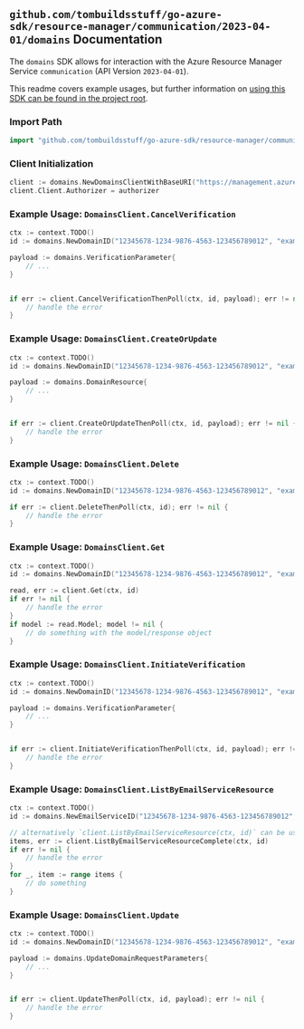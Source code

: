 
## `github.com/tombuildsstuff/go-azure-sdk/resource-manager/communication/2023-04-01/domains` Documentation

The `domains` SDK allows for interaction with the Azure Resource Manager Service `communication` (API Version `2023-04-01`).

This readme covers example usages, but further information on [using this SDK can be found in the project root](https://github.com/tombuildsstuff/go-azure-sdk/tree/main/docs).

### Import Path

```go
import "github.com/tombuildsstuff/go-azure-sdk/resource-manager/communication/2023-04-01/domains"
```


### Client Initialization

```go
client := domains.NewDomainsClientWithBaseURI("https://management.azure.com")
client.Client.Authorizer = authorizer
```


### Example Usage: `DomainsClient.CancelVerification`

```go
ctx := context.TODO()
id := domains.NewDomainID("12345678-1234-9876-4563-123456789012", "example-resource-group", "emailServiceValue", "domainValue")

payload := domains.VerificationParameter{
	// ...
}


if err := client.CancelVerificationThenPoll(ctx, id, payload); err != nil {
	// handle the error
}
```


### Example Usage: `DomainsClient.CreateOrUpdate`

```go
ctx := context.TODO()
id := domains.NewDomainID("12345678-1234-9876-4563-123456789012", "example-resource-group", "emailServiceValue", "domainValue")

payload := domains.DomainResource{
	// ...
}


if err := client.CreateOrUpdateThenPoll(ctx, id, payload); err != nil {
	// handle the error
}
```


### Example Usage: `DomainsClient.Delete`

```go
ctx := context.TODO()
id := domains.NewDomainID("12345678-1234-9876-4563-123456789012", "example-resource-group", "emailServiceValue", "domainValue")

if err := client.DeleteThenPoll(ctx, id); err != nil {
	// handle the error
}
```


### Example Usage: `DomainsClient.Get`

```go
ctx := context.TODO()
id := domains.NewDomainID("12345678-1234-9876-4563-123456789012", "example-resource-group", "emailServiceValue", "domainValue")

read, err := client.Get(ctx, id)
if err != nil {
	// handle the error
}
if model := read.Model; model != nil {
	// do something with the model/response object
}
```


### Example Usage: `DomainsClient.InitiateVerification`

```go
ctx := context.TODO()
id := domains.NewDomainID("12345678-1234-9876-4563-123456789012", "example-resource-group", "emailServiceValue", "domainValue")

payload := domains.VerificationParameter{
	// ...
}


if err := client.InitiateVerificationThenPoll(ctx, id, payload); err != nil {
	// handle the error
}
```


### Example Usage: `DomainsClient.ListByEmailServiceResource`

```go
ctx := context.TODO()
id := domains.NewEmailServiceID("12345678-1234-9876-4563-123456789012", "example-resource-group", "emailServiceValue")

// alternatively `client.ListByEmailServiceResource(ctx, id)` can be used to do batched pagination
items, err := client.ListByEmailServiceResourceComplete(ctx, id)
if err != nil {
	// handle the error
}
for _, item := range items {
	// do something
}
```


### Example Usage: `DomainsClient.Update`

```go
ctx := context.TODO()
id := domains.NewDomainID("12345678-1234-9876-4563-123456789012", "example-resource-group", "emailServiceValue", "domainValue")

payload := domains.UpdateDomainRequestParameters{
	// ...
}


if err := client.UpdateThenPoll(ctx, id, payload); err != nil {
	// handle the error
}
```
